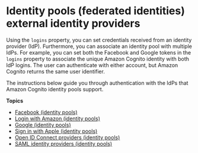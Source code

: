 # Identity pools \(federated identities\) external identity providers<a name="external-identity-providers"></a>

Using the `logins` property, you can set credentials received from an identity provider \(IdP\)\. Furthermore, you can associate an identity pool with multiple IdPs\. For example, you can set both the Facebook and Google tokens in the `logins` property to associate the unique Amazon Cognito identity with both IdP logins\. The user can authenticate with either account, but Amazon Cognito returns the same user identifier\.

The instructions below guide you through authentication with the IdPs that Amazon Cognito identity pools support\.

**Topics**
+ [Facebook \(identity pools\)](facebook.md)
+ [Login with Amazon \(identity pools\)](amazon.md)
+ [Google \(identity pools\)](google.md)
+ [Sign in with Apple \(identity pools\)](apple.md)
+ [Open ID Connect providers \(identity pools\)](open-id.md)
+ [SAML identity providers \(identity pools\)](saml-identity-provider.md)